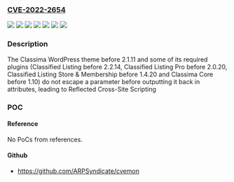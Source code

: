 ### [CVE-2022-2654](https://cve.mitre.org/cgi-bin/cvename.cgi?name=CVE-2022-2654)
![](https://img.shields.io/static/v1?label=Product&message=Classified%20Listing%20%E2%80%93%20Classified%20ads%20%26%20Business%20Directory%20Plugin&color=blue)
![](https://img.shields.io/static/v1?label=Product&message=Classified%20Listing%20Pro%20-%20Classified%20ads%20%26%20Business%20Directory%20Plugin&color=blue)
![](https://img.shields.io/static/v1?label=Product&message=Classified%20Listing%20Store%20%26%20Membership%20Addon&color=blue)
![](https://img.shields.io/static/v1?label=Product&message=Classima%20Core&color=blue)
![](https://img.shields.io/static/v1?label=Product&message=Classima&color=blue)
![](https://img.shields.io/static/v1?label=Version&message=n%2Fa&color=blue)
![](https://img.shields.io/static/v1?label=Vulnerability&message=CWE-79%20Cross-Site%20Scripting%20(XSS)&color=brighgreen)

### Description

The Classima WordPress theme before 2.1.11 and some of its required plugins (Classified Listing before 2.2.14, Classified Listing Pro before 2.0.20, Classified Listing Store & Membership before 1.4.20 and Classima Core before 1.10) do not escape a parameter before outputting it back in attributes, leading to Reflected Cross-Site Scripting

### POC

#### Reference
No PoCs from references.

#### Github
- https://github.com/ARPSyndicate/cvemon

